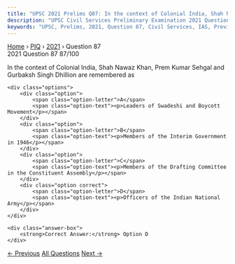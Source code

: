 ```yaml
---
title: "UPSC 2021 Prelims Q87: In the context of Colonial India, Shah Nawaz Khan, Prem Kuma..."
description: "UPSC Civil Services Preliminary Examination 2021 Question 87 with options and answer"
keywords: "UPSC, Prelims, 2021, Question 87, Civil Services, IAS, Previous Year Questions"
---
```


<nav class="breadcrumb">
    <a href="../../">Home</a>
    <span>›</span>
    <a href="../">PIQ</a>
    <span>›</span>
    <a href="./">2021</a>
    <span>›</span>
    <span>Question 87</span>
</nav>

<div class="question-header">
    <div class="question-meta">
        <span class="year-badge">2021</span>
        <span class="question-number">Question 87</span>
        <span class="progress">87/100</span>
    </div>
    <div class="progress-bar">
        <div class="progress-fill" style="width: 87.0%"></div>
    </div>
</div>

<div class="question-content">
    <div class="question-text">
        <p>In the context of Colonial India, Shah Nawaz Khan, Prem Kumar Sehgal and<br />
Gurbaksh Singh Dhillion are remembered as</p>
    </div>
    
    <div class="options">
        <div class="option">
            <span class="option-letter">A</span>
            <span class="option-text"><p>Leaders of Swadeshi and Boycott Movement</p></span>
        </div>
        <div class="option">
            <span class="option-letter">B</span>
            <span class="option-text"><p>Members of the Interim Government in 1946</p></span>
        </div>
        <div class="option">
            <span class="option-letter">C</span>
            <span class="option-text"><p>Members of the Drafting Committee in the Constituent Assembly</p></span>
        </div>
        <div class="option correct">
            <span class="option-letter">D</span>
            <span class="option-text"><p>Officers of the Indian National Army</p></span>
        </div>
    </div>

    <div class="answer-box">
        <strong>Correct Answer:</strong> Option D
    </div>
</div>

<div class="question-nav">
    <a href="../q086-who-among-the-following-was-associated-as-secretar/" class="nav-btn prev">← Previous</a>
    <a href="../" class="nav-btn center">All Questions</a>
    <a href="../q088-with-reference-to-indian-history-which-of-the-foll/" class="nav-btn next">Next →</a>
</div>
